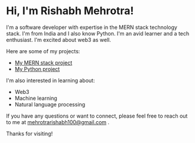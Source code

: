 # Hi, I'm Rishabh Mehrotra!

I'm a software developer with expertise in the MERN stack technology stack. I'm from India and I also know Python. I'm an avid learner and a tech enthusiast. I'm excited about web3 as well.

Here are some of my projects:

* [My MERN stack project](https://github.com/rishabhmehrotra/my-mern-stack-project)
* [My Python project](https://github.com/rishabhmehrotra/my-python-project)

I'm also interested in learning about:

* Web3
* Machine learning
* Natural language processing

If you have any questions or want to connect, please feel free to reach out to me at mehrotrarishabh100@gmail.com .

Thanks for visiting!
